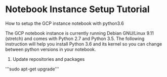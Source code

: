 # Notebook Instance Setup Tutorial
How to setup the GCP instance notebook with python3.6

The GCP notebook instance is currently running Debian GNU/Linux 9.11 (stretch) and comes with Python 2.7 and Python 3.5. The following instruction will help you install Python 3.6 and its kernel so you can change between python versions in your notebook.

1. Update repositories and packages

'''sudo apt-get upgrade'''
